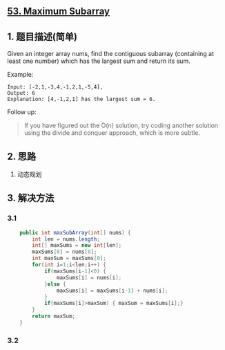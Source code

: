 ## [53. Maximum Subarray](https://leetcode-cn.com/problems/maximum-subarray/)

## 1. 题目描述(简单)

Given an integer array nums, find the contiguous subarray (containing at least one number) which has the largest sum and return its sum.

Example:
```
Input: [-2,1,-3,4,-1,2,1,-5,4],
Output: 6
Explanation: [4,-1,2,1] has the largest sum = 6.
```
Follow up:
> If you have figured out the O(n) solution, try coding another solution using the divide and conquer approach, which is more subtle.


## 2. 思路

1. 动态规划

## 3. 解决方法

### 3.1



```java
	public int maxSubArray(int[] nums) {
        int len = nums.length;
        int[] maxSums = new int[len];
        maxSums[0] = nums[0];
        int maxSum = maxSums[0];
        for(int i=1;i<len;i++) {
        	if(maxSums[i-1]<0) {
        		maxSums[i] = nums[i];
        	}else {
				maxSums[i] = maxSums[i-1] + nums[i];
			}
        	if(maxSums[i]>maxSum) {	maxSum = maxSums[i];}
        }
        return maxSum;
    }
```



### 3.2

